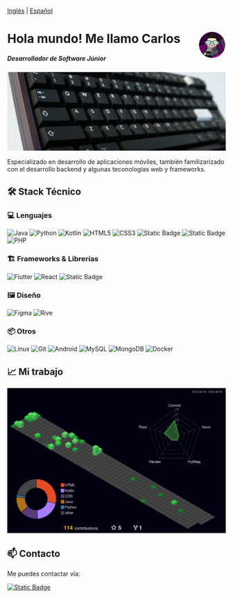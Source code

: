 [Inglés](./README.md) | [Español](./README.esp.md)

# <img src="./img/CharlyMech.png" width=12.5% align=right /> Hola mundo! Me llamo Carlos

##### Desarrollador de Software Júnior

<!-- TODO: kb content link! -->

<a href="#" target="_blank"><img src="./img/odin75_banner.jpg" 
   borderRadius='1rem' boxShadow = '0 5px 18px rgba(0,0,0,0.3)'></a>

Especializado en desarrollo de aplicaciones móviles, también familizarizado con el desarrollo backend y algunas teconologías web y frameworks.

## 🛠️ Stack Técnico

### 💻 Lenguajes

![Java](https://img.shields.io/badge/java-red.svg?style=for-the-badge) ![Python](https://img.shields.io/badge/python-blue?style=for-the-badge&logo=python&logoColor=yellow) ![Kotlin](https://img.shields.io/badge/kotlin-purple?style=for-the-badge&logo=kotlin&logoColor=white) ![HTML5](https://img.shields.io/badge/html-red?style=for-the-badge&logo=html5&logoColor=white) ![CSS3](https://img.shields.io/badge/css-blue?style=for-the-badge&logo=css3&logoColor=white) ![Static Badge](https://img.shields.io/badge/JavaScript-yellow?style=for-the-badge&logo=javascript&logoColor=white) ![Static Badge](https://img.shields.io/badge/typescript-blue?style=for-the-badge&logo=typescript&logoColor=white) ![PHP](https://img.shields.io/badge/php-8A2BE2?style=for-the-badge&logo=php&logoColor=white)

### 🏗️ Frameworks & Librerías

![Flutter](https://img.shields.io/badge/flutter-blue?style=for-the-badge&logo=flutter&logoColor=white) ![React](https://img.shields.io/badge/react-cyan?style=for-the-badge&logo=react&logoColor=white) ![Static Badge](https://img.shields.io/badge/fastapi-green?style=for-the-badge&logo=fastapi&logoColor=white)

### 🖼️ Diseño

![Figma](https://img.shields.io/badge/figma-pink?style=for-the-badge&logo=figma&logoColor=white) ![Rive](https://img.shields.io/badge/rive-olive?style=for-the-badge&logo=rive&logoColor=white)

### 📦 Otros

![Linux](https://img.shields.io/badge/linux-black?style=for-the-badge&logo=linux&logoColor=white) ![Git](https://img.shields.io/badge/git-orange?style=for-the-badge&logo=git&logoColor=white) ![Android](https://img.shields.io/badge/android-green?style=for-the-badge&logo=android&logoColor=white) ![MySQL](https://img.shields.io/badge/mysql-blue?style=for-the-badge&logo=mysql&logoColor=white) ![MongoDB](https://img.shields.io/badge/mongodb-green?style=for-the-badge&logo=mongodb&logoColor=white) ![Docker](https://img.shields.io/badge/docker-blue?style=for-the-badge&logo=docker&logoColor=white)

<!-- Once I finally deploy something and mantain it... (I'm just a lazy one)
## 🚀 Despliegues
-> Links from:https://raw.githubusercontent.com/igijon/igijon/main/README.md
[![WebPersonal](https://img.shields.io/badge/Web_Personal-pink?style=for-the-badge&logo=About.me&logoColor=black)](https://igijon.netlify.app/)
[![GithubPersonal](https://img.shields.io/badge/Repo-100000?style=for-the-badge&logo=github&logoColor=white)](https://github.com/igijon/igijon)
[![NetlifyPersonal](https://api.netlify.com/api/v1/badges/4501457f-083e-4ef0-a8ef-b6c94c0f41d2/deploy-status)](https://app.netlify.com/sites/igijon/deploys)
<br>
-->

## 📈 Mi trabajo

![](./profile-3d-contrib/profile-night-green.svg)

## 📫 Contacto

Me puedes contactar vía:

<a href="" target="_blank">![Static Badge](https://img.shields.io/badge/linkedin-blue?style=for-the-badge&logo=linkedin) </a>
